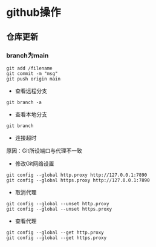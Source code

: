 # github操作

## 仓库更新

### branch为main

```
git add /filename
git commit -m "msg"
git push origin main
```

- 查看远程分支

```
git branch -a
```

- 查看本地分支

```
git branch
```

- 连接超时

原因：Git所设端口与代理不一致

- 修改Git网络设置

```
git config --global http.proxy http://127.0.0.1:7890 
git config --global https.proxy http://127.0.0.1:7890
```

- 取消代理
```
git config --global --unset http.proxy
git config --global --unset https.proxy
```

- 查看代理

```
git config --global --get http.proxy
git config --global --get https.proxy
```


